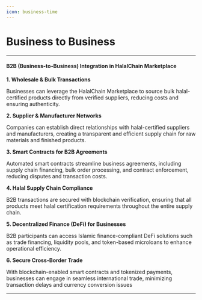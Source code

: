 ```yaml
---
icon: business-time
---
```


# Business to Business

***

#### **B2B (Business-to-Business) Integration in HalalChain Marketplace**

**1. Wholesale & Bulk Transactions**

Businesses can leverage the HalalChain Marketplace to source bulk halal-certified products directly from verified suppliers, reducing costs and ensuring authenticity.

**2. Supplier & Manufacturer Networks**

Companies can establish direct relationships with halal-certified suppliers and manufacturers, creating a transparent and efficient supply chain for raw materials and finished products.

**3. Smart Contracts for B2B Agreements**

Automated smart contracts streamline business agreements, including supply chain financing, bulk order processing, and contract enforcement, reducing disputes and transaction costs.

**4. Halal Supply Chain Compliance**

B2B transactions are secured with blockchain verification, ensuring that all products meet halal certification requirements throughout the entire supply chain.

**5. Decentralized Finance (DeFi) for Businesses**

B2B participants can access Islamic finance-compliant DeFi solutions such as trade financing, liquidity pools, and token-based microloans to enhance operational efficiency.

**6. Secure Cross-Border Trade**

With blockchain-enabled smart contracts and tokenized payments, businesses can engage in seamless international trade, minimizing transaction delays and currency conversion issues

***

